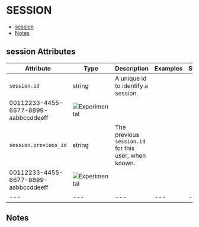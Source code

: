 
<!--- Hugo front matter used to generate the website version of this page:
--->

# SESSION

- [session](#session)
- [Notes](#notes)

## session Attributes

| Attribute  | Type | Description  | Examples  | Stability |
|---|---|---|---|---|
| `session.id` | string | A unique id to identify a session.  |
00112233-4455-6677-8899-aabbccddeeff | ![Experimental](https://img.shields.io/badge/-experimental-blue) |
| `session.previous_id` | string | The previous `session.id` for this user, when known.  |
00112233-4455-6677-8899-aabbccddeeff | ![Experimental](https://img.shields.io/badge/-experimental-blue) |
|---|---|---|---|---|

## Notes

